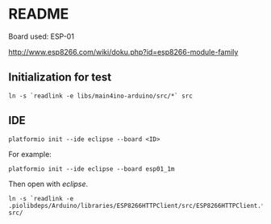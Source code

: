 # README

Board used: ESP-01

http://www.esp8266.com/wiki/doku.php?id=esp8266-module-family

## Initialization for test

```
ln -s `readlink -e libs/main4ino-arduino/src/*` src
```

## IDE

```
platformio init --ide eclipse --board <ID>
```

For example: 

```
platformio init --ide eclipse --board esp01_1m
```

Then open with _eclipse_.

```
ln -s `readlink -e .piolibdeps/Arduino/libraries/ESP8266HTTPClient/src/ESP8266HTTPClient.*` src/
```
